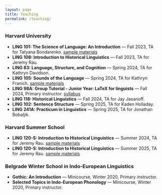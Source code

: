 ```yaml
---
layout: page
title: Teaching
permalink: /teaching/
---
```


### Harvard University
- **LING 101: The Science of Language: An Introduction** — Fall 2023, TA for Tatyana Bondarenko. [sample materials](https://drive.google.com/drive/folders/12IXofvUfzvofoZAtEdlj1-wJvQcokXaP?dmr=1&ec=wgc-drive-hero-goto)
- **LING 108: Introduction to Historical Linguistics** — Fall 2023, TA for Jeremy Rau.
- **LING 83: Language, Structure, and Cognition** — Spring 2024, TA for Kathryn Davidson.
- **LING 105: Sounds of the Language** — Spring 2024, TA for Kathryn Franich. [sample materials](https://drive.google.com/drive/folders/1PQyLWPEV8tBlRrSMhJCxCgHnsHWZYpWu?dmr=1&ec=wgc-drive-hero-goto)
- **LING 98A: Group Tutorial - Junior Year: LaTeX for linguists** — Fall 2024, Primary instructor. [syllabus](/teaching/ling101-syllabus.pdf)
- **LING 118: Historical Linguistics** — Fall 2024, TA for Jay Jasanoff.
- **LING 102: Sentence Structure** — Spring 2025, TA for Kaden Holladay.
- **LING 241A: Practicum in Linguistics** — Spring 2025, TA for Jonathan Bobaljik.

### Harvard Summer School 
- **LING 120-S:  Introduction to Historical Linguistics** — Summer 2024, TA for Jeremy Rau. [sample materials](/teaching/ling101-syllabus.pdf)
- **LING 120-S:  Introduction to Historical Linguistics** — Summer 2025, TA for Jeremy Rau. [sample materials](/teaching/ling101-syllabus.pdf)

### Belgrade Winter School in Indo-European Linguistics
- **Gothic: An Introduction** — Minicourse, Winter 2020, Primary instructor.
- **Selected Topics in Indo-European Phonology** — Minicourse, Winter 2020, Primary instructor.
